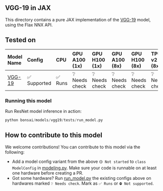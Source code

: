 ## VGG-19 in JAX

This directory contains a pure JAX implementation of the [VGG-19](https://huggingface.co/keras/vgg_19_imagenet) model, using the Flax NNX API. 

## Tested on
| Model Name                                              | Config | CPU | GPU A100 (1x) | GPU H100 (1x) | GPU A100 (8x) | GPU H100 (8x) | TPU v2 (8x) | TPU v5e (1x) |
|:--------------------------------------------------------| :--- | :--- | :--- | :--- | :--- | :--- | :--- | :--- |
| [VGG-19](https://huggingface.co/keras/vgg_19_imagenet) | ✅ Supported | ✅ Runs |  ❔ Needs check | ❔ Needs check | ❔ Needs check | ❔ Needs check   | ❔ Needs check  | ❔ Needs check  |

### Running this model

Run ResNet model inference in action:

```python
python bonsai/models/vgg19/tests/run_model.py
```


## How to contribute to this model

We welcome contributions! You can contribute to this model via the following:
* Add a model config variant from the above `🟡 Not started` to `class ModelConfig` in [modeling.py](modeling.py). Make sure your code is runnable on at least one hardware before creating a PR.
* Got some hardware? Run [run_model.py](tests/run_model.py) the existing configs above on hardwares marked `❔ Needs check`. Mark as `✅ Runs` or `⛔️ Not supported`.
